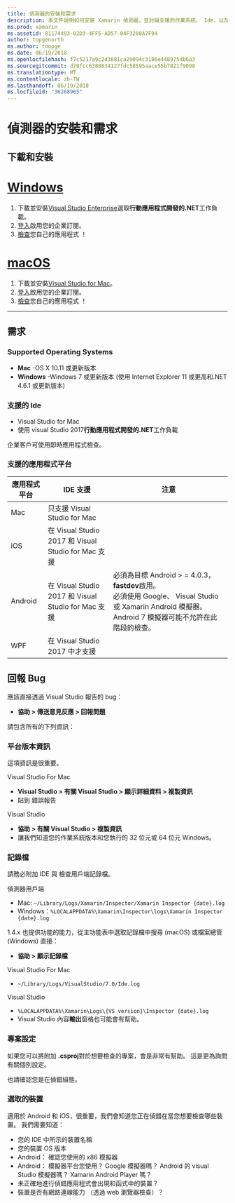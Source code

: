 ```yaml
---
title: 偵測器的安裝和需求
description: 本文件說明如何安裝 Xamarin 偵測器，並討論支援的作業系統、 Ide，以及應用程式平台。
ms.prod: xamarin
ms.assetid: 81174493-02D3-4FF5-AD57-04F3288A7F94
author: topgenorth
ms.author: toopge
ms.date: 06/19/2018
ms.openlocfilehash: f7c5217a9c2d3881ca29094c3186e448975db6a3
ms.sourcegitcommit: d70fcc6380834127fdc58595aace55b7821f9098
ms.translationtype: MT
ms.contentlocale: zh-TW
ms.lasthandoff: 06/19/2018
ms.locfileid: "36268965"
---
```

# <a name="inspector-installation-and-requirements"></a>偵測器的安裝和需求

## <a name="download-and-installation"></a>下載和安裝

# <a name="windowstabwindows"></a>[Windows](#tab/windows)

1. 下載並安裝[Visual Studio Enterprise](https://www.visualstudio.com/vs/)選取**行動應用程式開發的.NET**工作負載。
1. [登入](https://docs.microsoft.com/visualstudio/ide/signing-in-to-visual-studio)啟用您的企業訂閱。
1. [檢查](~/tools/inspector/inspect.md)您自己的應用程式 ！

# <a name="macostabmacos"></a>[macOS](#tab/macos)

1. 下載並安裝[Visual Studio for Mac](https://www.visualstudio.com/vs/mac/)。
1. [登入](https://docs.microsoft.com/visualstudio/mac/activation)啟用您的企業訂閱。
1. [檢查](~/tools/inspector/inspect.md)您自己的應用程式 ！

-----

## <a name="requirements"></a>需求

### <a name="supported-operating-systems"></a>Supported Operating Systems

- **Mac** -OS X 10.11 或更新版本
- **Windows** -Windows 7 或更新版本 (使用 Internet Explorer 11 或更高和.NET 4.6.1 或更新版本)

### <a name="supported-ides"></a>支援的 Ide

- Visual Studio for Mac
- 使用 visual Studio 2017**行動應用程式開發的.NET**工作負載

企業客戶可使用即時應用程式檢查。

<a name="supported-platforms" />

### <a name="supported-app-platforms"></a>支援的應用程式平台

|應用程式平台|IDE 支援|注意|
|--- |--- |--- |
|Mac|只支援 Visual Studio for Mac|
|iOS|在 Visual Studio 2017 和 Visual Studio for Mac 支援| |
|Android|在 Visual Studio 2017 和 Visual Studio for Mac 支援|必須為目標 Android > = 4.0.3， **fastdev**啟用。<br />必須使用 Google、 Visual Studio 或 Xamarin Android 模擬器。 Android 7 模擬器可能不允許在此階段的檢查。|
|WPF|在 Visual Studio 2017 中才支援|

<a name="reporting-bugs" />

## <a name="reporting-bugs"></a>回報 Bug

應該直接透過 Visual Studio 報告的 bug︰

- **協助 > 傳送意見反應 > 回報問題**

請包含所有的下列資訊：

### <a name="platform-version-information"></a>平台版本資訊

這項資訊是很重要。

Visual Studio For Mac

- **Visual Studio > 有關 Visual Studio > 顯示詳細資料 > 複製資訊**
- 貼到 錯誤報告

Visual Studio

- **協助 > 有關 Visual Studio > 複製資訊**
- 讓我們知道您的作業系統版本和您執行的 32 位元或 64 位元 Windows。

### <a name="log-files"></a>記錄檔

請務必附加 IDE 與 檢查用戶端記錄檔。

偵測器用戶端

- Mac: `~/Library/Logs/Xamarin/Inspector/Xamarin Inspector {date}.log`
- Windows：`%LOCALAPPDATA%\Xamarin\Inspector\logs\Xamarin Inspector {date}.log`

1.4.x 也提供功能的能力，從主功能表中選取記錄檔中搜尋 (macOS) 或檔案總管 (Windows) 直接：

- **協助 > 顯示記錄檔**

Visual Studio For Mac

- `~/Library/Logs/VisualStudio/7.0/Ide.log`

Visual Studio

- `%LOCALAPPDATA%\Xamarin\Logs\{VS version}\Inspector {date}.log`
- Visual Studio 內容**輸出**窗格也可能會有幫助。

### <a name="project-settings"></a>專案設定

如果您可以將附加 **.csproj**對於想要檢查的專案，會是非常有幫助。 這是更為詢問有關個別設定。

也請確認您是在偵錯組態。

### <a name="selected-devices"></a>選取的裝置

適用於 Android 和 iOS，很重要，我們會知道您正在偵錯在當您想要檢查哪些裝置。 我們需要知道：

- 您的 IDE 中所示的裝置名稱
- 您的裝置 OS 版本
- Android： 確認您使用的 x86 模擬器
- Android： 模擬器平台您使用？ Google 模擬器嗎？ Android 的 visual Studio 模擬器嗎？ Xamarin Android Player 嗎？
- 未正確地進行偵錯應用程式會出現和函式中的裝置？
- 裝置是否有網路連線能力 （透過 web 瀏覽器檢查）？

[client-bugs]: https://github.com/Microsoft/workbooks/issues/new
